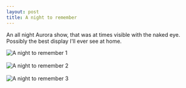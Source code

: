 ```yaml
---
layout: post
title: A night to remember
---
```

<p>An all night Aurora show, that was at times visible with the naked eye. Possibly the best display I'll ever see at home.</p>
<img src="/assets/images/blog/aurora_may11_2024_1.jpg" alt="A night to remember 1">
<br><br>
<img src="/assets/images/blog/aurora_may11_2024_2.jpg" alt="A night to remember 2">
<br><br>
<img src="/assets/images/blog/aurora_may11_2024_3.jpg" alt="A night to remember 3">
